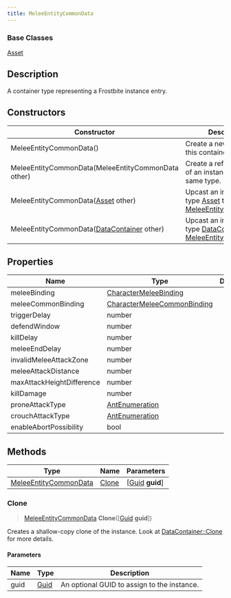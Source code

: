 ```yaml
---
title: MeleeEntityCommonData
---
```

### Base Classes

[Asset](/vext/ref/fb/asset/)

## Description

A container type representing a Frostbite instance entry.

## Constructors

| Constructor                                                                      | Description                                                                                                                       |
| -------------------------------------------------------------------------------- | --------------------------------------------------------------------------------------------------------------------------------- |
| MeleeEntityCommonData()                                                          | Create a new instance of this container type.                                                                                     |
| MeleeEntityCommonData(MeleeEntityCommonData other)                               | Create a reference copy of an instance of the same type.                                                                          |
| MeleeEntityCommonData([Asset](/vext/ref/fb/asset/) other)                                      | Upcast an instance of type [Asset](/vext/ref/fb/asset/) to [MeleeEntityCommonData](/vext/ref/fb/meleeentitycommondata/).                                      |
| MeleeEntityCommonData([DataContainer](/vext/ref/shared/class/datacontainer) other) | Upcast an instance of type [DataContainer](/vext/ref/shared/class/datacontainer) to [MeleeEntityCommonData](/vext/ref/fb/meleeentitycommondata/). |

## Properties

| Name                      | Type                                                       | Description |
| ------------------------- | ---------------------------------------------------------- | ----------- |
| meleeBinding              | [CharacterMeleeBinding](/vext/ref/fb/charactermeleebinding/)             |             |
| meleeCommonBinding        | [CharacterMeleeCommonBinding](/vext/ref/fb/charactermeleecommonbinding/) |             |
| triggerDelay              | number                                                     |             |
| defendWindow              | number                                                     |             |
| killDelay                 | number                                                     |             |
| meleeEndDelay             | number                                                     |             |
| invalidMeleeAttackZone    | number                                                     |             |
| meleeAttackDistance       | number                                                     |             |
| maxAttackHeightDifference | number                                                     |             |
| killDamage                | number                                                     |             |
| proneAttackType           | [AntEnumeration](/vext/ref/fb/antenumeration/)                           |             |
| crouchAttackType          | [AntEnumeration](/vext/ref/fb/antenumeration/)                           |             |
| enableAbortPossibility    | bool                                                       |             |

## Methods

| Type                                           | Name            | Parameters                                     |
| ---------------------------------------------- | --------------- | ---------------------------------------------- |
| [MeleeEntityCommonData](/vext/ref/fb/meleeentitycommondata/) | [Clone](#clone) | \[[Guid](/vext/ref/shared/class/guid) **guid**\] |

### Clone

> [MeleeEntityCommonData](/vext/ref/fb/meleeentitycommondata/) **Clone**(\[[Guid](/vext/ref/shared/class/guid) **guid**\])

Creates a shallow-copy clone of the instance. Look at [DataContainer::Clone](/vext/ref/shared/class/datacontainer#clone) for more details.

#### Parameters

| Name | Type         | Description                                 |
| ---- | ------------ | ------------------------------------------- |
| guid | [Guid](/vext/ref/shared/class/guid/) | An optional GUID to assign to the instance. |
